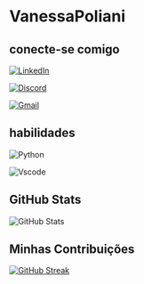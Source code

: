 # VanessaPoliani

## conecte-se comigo
[![LinkedIn](https://img.shields.io/badge/LinkedIn-0077B5?style=for-the-badge&logo=linkedin&logoColor=white)](https://www.linkedin.com/in/vanessa-poliani-alves-26277a97/)

[![Discord](https://img.shields.io/badge/Discord-7289DA?style=for-the-badge&logo=discord&logoColor=white)](https://discord.com/channels/@kitsune_vp/)

[![Gmail](https://img.shields.io/badge/Gmail-333333?style=for-the-badge&logo=gmail&logoColor=red)](mailto:vanessapolianialves@gmail.com)


## habilidades
![Python](https://img.shields.io/badge/python-3670A0?style=for-the-badge&logo=python&logoColor=ffdd54)

![Vscode](https://img.shields.io/badge/Vscode-007ACC?style=for-the-badge&logo=visual-studio-code&logoColor=white)
## GitHub Stats
![GitHub Stats](https://github-readme-stats.vercel.app/api?username=VanessaPoliani&theme=transparent&bg_color=000&border_color=30A3DC&show_icons=true&icon_color=30A3DC&title_color=E94D5F&text_color=FFF)

## Minhas Contribuições

[![GitHub Streak](https://streak-stats.demolab.com/?user=VanessaPoliani&theme=bear&background=000&border=30A3DC&dates=FFF)](https://git.io/streak-stats)
